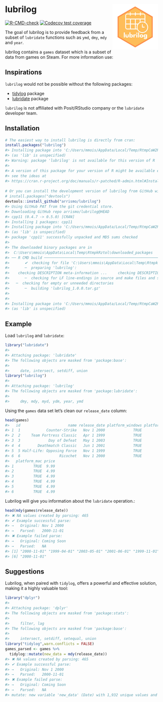 
<!-- README.md is generated from README.Rmd. Please edit that file -->

# lubrilog <img src="man/figures/lubrilog.png" align="right" height="150" width="150"/>

<!-- badges: start -->

[![R-CMD-check](https://github.com/arrismo/lubrilog/actions/workflows/R-CMD-check.yaml/badge.svg)](https://github.com/arrismo/lubrilog/actions/workflows/R-CMD-check.yaml)
[![Codecov test
coverage](https://codecov.io/gh/arrismo/lubrilog/graph/badge.svg)](https://app.codecov.io/gh/arrismo/lubrilog)

<!-- badges: end -->

The goal of lubrilog is to provide feedback from a subset of `lubridate`
functions such as `ymd`, `dmy`, `mdy` and `year`.

lubrilog contains a `games` dataset which is a subset of data from games
on Steam. For more information use:

## Inspirations

`lubrilog` would not be possible without the following packages:

- [tidylog](https://github.com/elbersb/tidylog/tree/master?tab=readme-ov-file)
  package
- [lubridate](https://github.com/tidyverse/lubridate) package

`lubrilog` is not affiliated with Posit/RStudio company or the
`lubridate` developer team.

## Installation

``` r
# The easiest way to install lubrilog is directly from cran:
install.packages("lubrilog")
#> Installing package into 'C:/Users/mmois/AppData/Local/Temp/RtmpCaW2Rb/temp_libpath103c6d7e6211'
#> (as 'lib' is unspecified)
#> Warning: package 'lubrilog' is not available for this version of R
#> 
#> A version of this package for your version of R might be available elsewhere,
#> see the ideas at
#> https://cran.r-project.org/doc/manuals/r-patched/R-admin.html#Installing-packages

# Or you can install the development version of lubrilog from GitHub with:
# install.packages("devtools")
devtools::install_github("arrismo/lubrilog")
#> Using GitHub PAT from the git credential store.
#> Downloading GitHub repo arrismo/lubrilog@HEAD
#> cpp11 (0.4.7 -> 0.5.0) [CRAN]
#> Installing 1 packages: cpp11
#> Installing package into 'C:/Users/mmois/AppData/Local/Temp/RtmpCaW2Rb/temp_libpath103c6d7e6211'
#> (as 'lib' is unspecified)
#> package 'cpp11' successfully unpacked and MD5 sums checked
#> 
#> The downloaded binary packages are in
#>  C:\Users\mmois\AppData\Local\Temp\RtmpkRztol\downloaded_packages
#> ── R CMD build ─────────────────────────────────────────────────────────────────
#>       ✔  checking for file 'C:\Users\mmois\AppData\Local\Temp\RtmpkRztol\remotes30406ccb361e\arrismo-lubrilog-dba3c8e/DESCRIPTION' (358ms)
#>       ─  preparing 'lubrilog':
#>    checking DESCRIPTION meta-information ...     checking DESCRIPTION meta-information ...   ✔  checking DESCRIPTION meta-information
#>       ─  checking for LF line-endings in source and make files and shell scripts (525ms)
#>   ─  checking for empty or unneeded directories
#>       ─  building 'lubrilog_1.0.0.tar.gz'
#>      
#> 
#> Installing package into 'C:/Users/mmois/AppData/Local/Temp/RtmpCaW2Rb/temp_libpath103c6d7e6211'
#> (as 'lib' is unspecified)
```

## Example

Load `lubrilog` and `lubridate`:

``` r
library("lubridate")
#> 
#> Attaching package: 'lubridate'
#> The following objects are masked from 'package:base':
#> 
#>     date, intersect, setdiff, union
library("lubrilog")
#> 
#> Attaching package: 'lubrilog'
#> The following objects are masked from 'package:lubridate':
#> 
#>     dmy, mdy, myd, ydm, year, ymd
```

Using the `games` data set let’s clean our `release_date` column:

``` r
head(games)
#>   id                      name release_date platform_windows platform_linux
#> 1  1            Counter-Strike   Nov 1 2000             TRUE           TRUE
#> 2  2     Team Fortress Classic   Apr 1 1999             TRUE           TRUE
#> 3  3             Day of Defeat   May 1 2003             TRUE           TRUE
#> 4  4        Deathmatch Classic   Jun 1 2001             TRUE           TRUE
#> 5  5 Half-Life: Opposing Force   Nov 1 1999             TRUE           TRUE
#> 6  6                  Ricochet   Nov 1 2000             TRUE           TRUE
#>   platform_mac price
#> 1         TRUE  9.99
#> 2         TRUE  4.99
#> 3         TRUE  4.99
#> 4         TRUE  4.99
#> 5         TRUE  4.99
#> 6         TRUE  4.99
```

Lubrilog will give you information about the `lubridate` operation.:

``` r
head(mdy(games$release_date))
#> ✖ NA values created by parsing: 465
#> ✔ Example successful parse:
#> →   Original: Nov 1 2000
#> →   Parsed:   2000-11-01
#> ✖ Example failed parse:
#> →   Original: Coming Soon
#> →   Parsed:   NA
#> [1] "2000-11-01" "1999-04-01" "2003-05-01" "2001-06-01" "1999-11-01"
#> [6] "2000-11-01"
```

## Suggestions

Lubrilog, when paired with `tidylog`, offers a powerful and effective
solution, making it a highly valuable tool:

``` r
library("dplyr")
#> 
#> Attaching package: 'dplyr'
#> The following objects are masked from 'package:stats':
#> 
#>     filter, lag
#> The following objects are masked from 'package:base':
#> 
#>     intersect, setdiff, setequal, union
library("tidylog",warn.conflicts = FALSE)
games_parsed <- games %>% 
  tidylog::mutate(new_data = mdy(release_date))
#> ✖ NA values created by parsing: 465
#> ✔ Example successful parse:
#> →   Original: Nov 1 2000
#> →   Parsed:   2000-11-01
#> ✖ Example failed parse:
#> →   Original: Coming Soon
#> →   Parsed:   NA
#> mutate: new variable 'new_data' (Date) with 1,932 unique values and 4% NA
```
